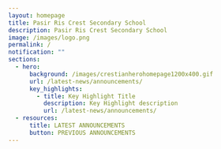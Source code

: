```yaml
---
layout: homepage
title: Pasir Ris Crest Secondary School
description: Pasir Ris Crest Secondary School
image: /images/logo.png
permalink: /
notification: ""
sections:
  - hero:
      background: /images/crestianherohomepage1200x400.gif
      url: /latest-news/announcements/
      key_highlights:
        - title: Key Highlight Title
          description: Key Highlight description
          url: /latest-news/announcements/
  - resources:
      title: LATEST ANNOUNCEMENTS
      button: PREVIOUS ANNOUNCEMENTS
---
```

